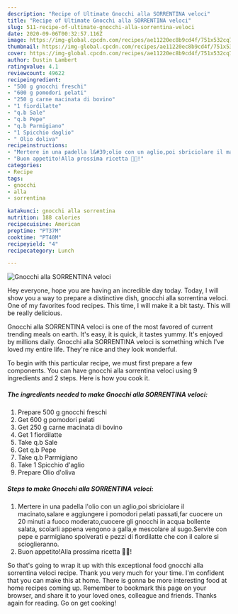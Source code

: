 ```yaml
---
description: "Recipe of Ultimate Gnocchi alla SORRENTINA veloci"
title: "Recipe of Ultimate Gnocchi alla SORRENTINA veloci"
slug: 511-recipe-of-ultimate-gnocchi-alla-sorrentina-veloci
date: 2020-09-06T00:32:57.116Z
image: https://img-global.cpcdn.com/recipes/ae11220ec8b9cd4f/751x532cq70/gnocchi-alla-sorrentina-veloci-recipe-main-photo.jpg
thumbnail: https://img-global.cpcdn.com/recipes/ae11220ec8b9cd4f/751x532cq70/gnocchi-alla-sorrentina-veloci-recipe-main-photo.jpg
cover: https://img-global.cpcdn.com/recipes/ae11220ec8b9cd4f/751x532cq70/gnocchi-alla-sorrentina-veloci-recipe-main-photo.jpg
author: Dustin Lambert
ratingvalue: 4.1
reviewcount: 49622
recipeingredient:
- "500 g gnocchi freschi"
- "600 g pomodori pelati"
- "250 g carne macinata di bovino"
- "1 fiordilatte"
- "q.b Sale"
- "q.b Pepe"
- "q.b Parmigiano"
- "1 Spicchio daglio"
- " Olio doliva"
recipeinstructions:
- "Mertere in una padella l&#39;olio con un aglio,poi sbriciolare il macinato,salare e aggiungere i pomodori pelati passati,far cuocere un 20 minuti a fuoco moderato,cuocere gli gnocchi in acqua bollente salata, scolarli appena vengono a galla,e mescolare al sugo.Servite con pepe e parmigiano spolverati e pezzi di fiordilatte che con il calore si scioglieranno."
- "Buon appetito!Alla prossima ricetta 👩‍🍳!"
categories:
- Recipe
tags:
- gnocchi
- alla
- sorrentina

katakunci: gnocchi alla sorrentina 
nutrition: 188 calories
recipecuisine: American
preptime: "PT37M"
cooktime: "PT40M"
recipeyield: "4"
recipecategory: Lunch

---
```



![Gnocchi alla SORRENTINA veloci](https://img-global.cpcdn.com/recipes/ae11220ec8b9cd4f/751x532cq70/gnocchi-alla-sorrentina-veloci-recipe-main-photo.jpg)

Hey everyone, hope you are having an incredible day today. Today, I will show you a way to prepare a distinctive dish, gnocchi alla sorrentina veloci. One of my favorites food recipes. This time, I will make it a bit tasty. This will be really delicious.

Gnocchi alla SORRENTINA veloci is one of the most favored of current trending meals on earth. It's easy, it is quick, it tastes yummy. It's enjoyed by millions daily. Gnocchi alla SORRENTINA veloci is something which I've loved my entire life. They're nice and they look wonderful.




To begin with this particular recipe, we must first prepare a few components. You can have gnocchi alla sorrentina veloci using 9 ingredients and 2 steps. Here is how you cook it.

<!--inarticleads1-->

##### The ingredients needed to make Gnocchi alla SORRENTINA veloci:

1. Prepare 500 g gnocchi freschi
1. Get 600 g pomodori pelati
1. Get 250 g carne macinata di bovino
1. Get 1 fiordilatte
1. Take q.b Sale
1. Get q.b Pepe
1. Take q.b Parmigiano
1. Take 1 Spicchio d&#39;aglio
1. Prepare  Olio d&#39;oliva




<!--inarticleads2-->

##### Steps to make Gnocchi alla SORRENTINA veloci:

1. Mertere in una padella l&#39;olio con un aglio,poi sbriciolare il macinato,salare e aggiungere i pomodori pelati passati,far cuocere un 20 minuti a fuoco moderato,cuocere gli gnocchi in acqua bollente salata, scolarli appena vengono a galla,e mescolare al sugo.Servite con pepe e parmigiano spolverati e pezzi di fiordilatte che con il calore si scioglieranno.
1. Buon appetito!Alla prossima ricetta 👩‍🍳!




So that's going to wrap it up with this exceptional food gnocchi alla sorrentina veloci recipe. Thank you very much for your time. I'm confident that you can make this at home. There is gonna be more interesting food at home recipes coming up. Remember to bookmark this page on your browser, and share it to your loved ones, colleague and friends. Thanks again for reading. Go on get cooking!
